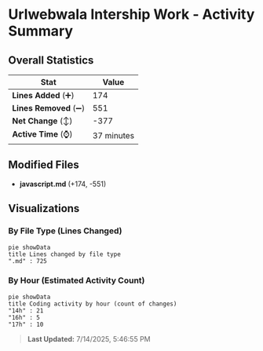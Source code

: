 # Urlwebwala Intership Work - Activity Summary 

## Overall Statistics

| Stat                   | Value                                                             |
| ---------------------- | ----------------------------------------------------------------- |
| **Lines Added** (➕)   | 174                                          |
| **Lines Removed** (➖) | 551                                        |
| **Net Change** (↕)    | -377                |
| **Active Time** (⌚)   | 37 minutes |


## Modified Files
- **javascript.md** (+174, -551)

## Visualizations

### By File Type (Lines Changed)

```mermaid
pie showData
title Lines changed by file type
".md" : 725
```

### By Hour (Estimated Activity Count)

```mermaid
pie showData
title Coding activity by hour (count of changes)
"14h" : 21
"16h" : 5
"17h" : 10
```


> **Last Updated:** 7/14/2025, 5:46:55 PM